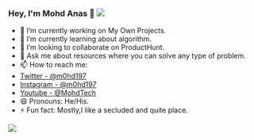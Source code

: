 ### Hey, I'm Mohd Anas 👋 ![](https://komarev.com/ghpvc/?username=your-github-username&color=green)


- 🔭 I’m currently working on My Own Projects.
- 🌱 I’m currently learning about algorithm.
- 👯 I’m looking to collaborate on ProductHunt.
- 💬 Ask me about resources where you can solve any type of problem.
- 📫 How to reach me: 
- [Twitter - @m0hd197](https://twitter.com/m0hd197)
- [Instagram - @m0hd197](https://www.instagram.com/m0hd197/)
- [Youtube - @MohdTech](https://www.youtube.com/c/MohdTech)
- 😄 Pronouns: He/His.
- ⚡ Fun fact: Mostly,I like a secluded and quite place.



<img src="https://github-readme-stats.vercel.app/api?username=m0hd197&&show_icons=true&title_color=ffffff&icon_color=bb2acf&text_color=daf7dc&bg_color=151515"/>

